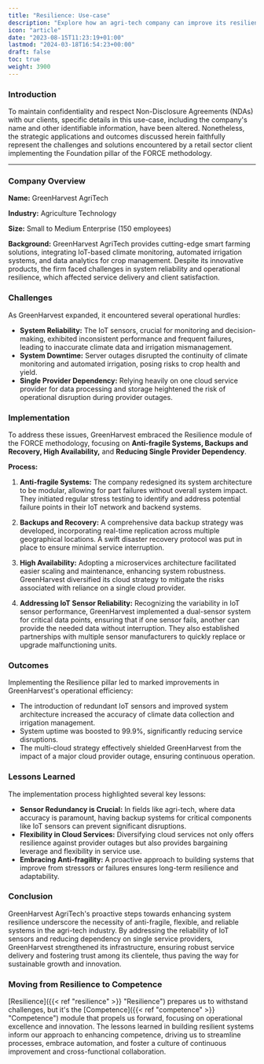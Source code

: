 ```yaml
---
title: "Resilience: Use-case"
description: "Explore how an agri-tech company can improve its resilience with anti-fragile systems, achieving 99.9% uptime and reducing cloud dependency."
icon: "article"
date: "2023-08-15T11:23:19+01:00"
lastmod: "2024-03-18T16:54:23+00:00"
draft: false
toc: true
weight: 3900
---
```


### Introduction

To maintain confidentiality and respect Non-Disclosure Agreements (NDAs) with our clients, specific details in this use-case, including the company's name and other identifiable information, have been altered. Nonetheless, the strategic applications and outcomes discussed herein faithfully represent the challenges and solutions encountered by a retail sector client implementing the Foundation pillar of the FORCE methodology.

---

### Company Overview

**Name:** GreenHarvest AgriTech

**Industry:** Agriculture Technology

**Size:** Small to Medium Enterprise (150 employees)

**Background:** GreenHarvest AgriTech provides cutting-edge smart farming solutions, integrating IoT-based climate monitoring, automated irrigation systems, and data analytics for crop management. Despite its innovative products, the firm faced challenges in system reliability and operational resilience, which affected service delivery and client satisfaction.

### Challenges

As GreenHarvest expanded, it encountered several operational hurdles:
- **System Reliability:** The IoT sensors, crucial for monitoring and decision-making, exhibited inconsistent performance and frequent failures, leading to inaccurate climate data and irrigation mismanagement.
- **System Downtime:** Server outages disrupted the continuity of climate monitoring and automated irrigation, posing risks to crop health and yield.
- **Single Provider Dependency:** Relying heavily on one cloud service provider for data processing and storage heightened the risk of operational disruption during provider outages.

### Implementation

To address these issues, GreenHarvest embraced the Resilience module of the FORCE methodology, focusing on **Anti-fragile Systems, Backups and Recovery, High Availability,** and **Reducing Single Provider Dependency**.

**Process:**

1. **Anti-fragile Systems:** The company redesigned its system architecture to be modular, allowing for part failures without overall system impact. They initiated regular stress testing to identify and address potential failure points in their IoT network and backend systems.

2. **Backups and Recovery:** A comprehensive data backup strategy was developed, incorporating real-time replication across multiple geographical locations. A swift disaster recovery protocol was put in place to ensure minimal service interruption.

3. **High Availability:** Adopting a microservices architecture facilitated easier scaling and maintenance, enhancing system robustness. GreenHarvest diversified its cloud strategy to mitigate the risks associated with reliance on a single cloud provider.

4. **Addressing IoT Sensor Reliability:** Recognizing the variability in IoT sensor performance, GreenHarvest implemented a dual-sensor system for critical data points, ensuring that if one sensor fails, another can provide the needed data without interruption. They also established partnerships with multiple sensor manufacturers to quickly replace or upgrade malfunctioning units.

### Outcomes

Implementing the Resilience pillar led to marked improvements in GreenHarvest's operational efficiency:
- The introduction of redundant IoT sensors and improved system architecture increased the accuracy of climate data collection and irrigation management.
- System uptime was boosted to 99.9%, significantly reducing service disruptions.
- The multi-cloud strategy effectively shielded GreenHarvest from the impact of a major cloud provider outage, ensuring continuous operation.

### Lessons Learned

The implementation process highlighted several key lessons:
- **Sensor Redundancy is Crucial:** In fields like agri-tech, where data accuracy is paramount, having backup systems for critical components like IoT sensors can prevent significant disruptions.
- **Flexibility in Cloud Services:** Diversifying cloud services not only offers resilience against provider outages but also provides bargaining leverage and flexibility in service use.
- **Embracing Anti-fragility:** A proactive approach to building systems that improve from stressors or failures ensures long-term resilience and adaptability.

### Conclusion

GreenHarvest AgriTech's proactive steps towards enhancing system resilience underscore the necessity of anti-fragile, flexible, and reliable systems in the agri-tech industry. By addressing the reliability of IoT sensors and reducing dependency on single service providers, GreenHarvest strengthened its infrastructure, ensuring robust service delivery and fostering trust among its clientele, thus paving the way for sustainable growth and innovation.

### Moving from Resilience to Competence

[Resilience]({{< ref "resilience" >}} "Resilience") prepares us to withstand challenges, but it's the [Competence]({{< ref "competence" >}} "Competence") module that propels us forward, focusing on operational excellence and innovation. The lessons learned in building resilient systems inform our approach to enhancing competence, driving us to streamline processes, embrace automation, and foster a culture of continuous improvement and cross-functional collaboration.    
